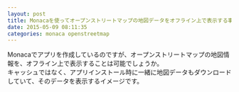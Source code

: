 ```yaml
---
layout: post
title: Monacaを使ってオープンストリートマップの地図データをオフライン上で表示する事は可能でしょうか
date: 2015-05-09 08:11:35
categories: monaca openstreetmap
---
```

<p>Monacaでアプリを作成しているのですが、オープンストリートマップの地図情報を、オフライン上で表示することは可能でしょうか。<br>
キャッシュではなく、アプリインストール時に一緒に地図データもダウンロードしていて、そのデータを表示するイメージです。</p>
